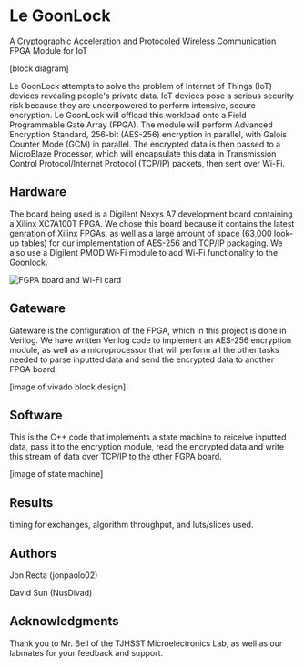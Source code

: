 # Le GoonLock

A Cryptographic Acceleration and Protocoled Wireless Communication FPGA Module for IoT

[block diagram]

Le GoonLock attempts to solve the problem of Internet of Things (IoT) devices revealing people's private data. IoT devices pose a serious security risk because they are underpowered to perform intensive, secure encryption. Le GoonLock will offload this workload onto a Field Programmable Gate Array (FPGA). The module will perform Advanced Encryption Standard, 256-bit (AES-256) encryption in parallel, with Galois Counter Mode (GCM) in parallel. The encrypted data is then passed to a MicroBlaze Processor, which will encapsulate this data in Transmission Control Protocol/Internet Protocol (TCP/IP) packets, then sent over Wi-Fi.

## Hardware
The board being used is a Digilent Nexys A7 development board containing a Xilinx XC7A100T FPGA. We chose this board because it contains the latest genration of Xilinx FPGAs, as well as a large amount of space (63,000 look-up tables) for our implementation of AES-256 and TCP/IP packaging. We also use a Digilent PMOD Wi-Fi module to add Wi-Fi functionality to the Goonlock.

![FGPA board and Wi-Fi card](https://cdn10.bigcommerce.com/s-7gavg/products/629/images/5235/NexysA7-obl-600__85101.1541089437.1280.1280.jpg?c=2)

## Gateware
Gateware is the configuration of the FPGA, which in this project is done in Verilog. We have written Verilog code to implement an AES-256 encryption module, as well as a microprocessor that will perform all the other tasks needed to parse inputted data and send the encrypted data to another FPGA board.

[image of vivado block design]

## Software
This is the C++ code that implements a state machine to reiceive inputted data, pass it to the encryption module, read the encrypted data and write this stream of data over TCP/IP to the other FGPA board. 

[image of state machine]

## Results
timing for exchanges, algorithm throughput, and luts/slices used.

## Authors
Jon Recta (jonpaolo02)

David Sun (NusDivad)
## Acknowledgments
Thank you to Mr. Bell of the TJHSST Microelectronics Lab, as well as our labmates for your feedback and support.

